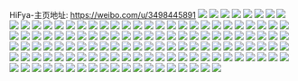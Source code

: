 HiFya-主页地址: https://weibo.com/u/3498445891 
![](https://wx4.sinaimg.cn/mw2000/d0860c43ly1h8by1j4ly3j22zf28kkjn.jpg) 
![](https://wx4.sinaimg.cn/mw2000/d0860c43ly1h8by1ha49yj22c0340x6r.jpg) 
![](https://wx4.sinaimg.cn/mw2000/d0860c43ly1h8by1nbr95j22682wa4qs.jpg) 
![](https://wx4.sinaimg.cn/mw2000/d0860c43ly1h8by1owmmnj22c0340u0z.jpg) 
![](https://wx4.sinaimg.cn/mw2000/d0860c43ly1h8by1qiixxj22c0340e83.jpg) 
![](https://wx4.sinaimg.cn/mw2000/d0860c43ly1h8by1lhu91j22c0340qv8.jpg) 
![](https://wx4.sinaimg.cn/mw2000/d0860c43ly1h71mlle65sj212z1fz1kx.jpg) 
![](https://wx4.sinaimg.cn/mw2000/d0860c43ly1h71mlm09wwj21vs2iddpp.jpg) 
![](https://wx4.sinaimg.cn/mw2000/d0860c43ly1h71mlncq0wj22c03407wk.jpg) 
![](https://wx4.sinaimg.cn/mw2000/d0860c43ly1h71mlqmcd4j22c0340u0y.jpg) 
![](https://wx4.sinaimg.cn/mw2000/d0860c43ly1h71mlkxrtrj211v1ejwhm.jpg) 
![](https://wx4.sinaimg.cn/mw2000/d0860c43ly1h71mlpqfn4j22c0340npd.jpg) 
![](https://wx4.sinaimg.cn/mw2000/d0860c43ly1h6uqszh3jvj22c034zx6r.jpg) 
![](https://wx4.sinaimg.cn/mw2000/d0860c43ly1h6uqpiuhiaj22c0340hdx.jpg) 
![](https://wx4.sinaimg.cn/mw2000/d0860c43ly1h6uqsxu132j22c03401l0.jpg) 
![](https://wx4.sinaimg.cn/mw2000/d0860c43ly1h6uqpk7btuj22c0340qv7.jpg) 
![](https://wx4.sinaimg.cn/mw2000/d0860c43ly1h6uqpchu0kj22c0340qv7.jpg) 
![](https://wx4.sinaimg.cn/mw2000/d0860c43ly1h6uqph5oyej22c03401l1.jpg) 
![](https://wx4.sinaimg.cn/mw2000/d0860c43ly1h6uqpfpq3zj22c03404qr.jpg) 
![](https://wx4.sinaimg.cn/mw2000/d0860c43ly1h6oxjzgtgrj22c0340npf.jpg) 
![](https://wx4.sinaimg.cn/mw2000/d0860c43ly1h6oxk0i3b6j22ap2zqx6p.jpg) 
![](https://wx4.sinaimg.cn/mw2000/d0860c43ly1h6j4wmbosbj22c0340e84.jpg) 
![](https://wx4.sinaimg.cn/mw2000/d0860c43ly1h6j4wtqddnj224h2tze84.jpg) 
![](https://wx4.sinaimg.cn/mw2000/d0860c43ly1h6j4wppxvyj22c0340b2b.jpg) 
![](https://wx4.sinaimg.cn/mw2000/d0860c43ly1h6j4wo7tp0j22c03407wk.jpg) 
![](https://wx4.sinaimg.cn/mw2000/d0860c43ly1h6j4wkwrhnj217i1nrb29.jpg) 
![](https://wx4.sinaimg.cn/mw2000/d0860c43ly1h6j4wxaiqnj22632w4qv7.jpg) 
![](https://wx4.sinaimg.cn/mw2000/d0860c43ly1h6j4wva0rhj21yi2m0u0z.jpg) 
![](https://wx4.sinaimg.cn/mw2000/d0860c43ly1h6j4wk0fo7j22c0340kjo.jpg) 
![](https://wx4.sinaimg.cn/mw2000/d0860c43ly1h6j4wrb2plj22c03401l0.jpg) 
![](https://wx4.sinaimg.cn/mw2000/d0860c43ly1h5tquridrnj22c03401kz.jpg) 
![](https://wx4.sinaimg.cn/mw2000/d0860c43ly1h5tqv52b8rj216o1kwtwf.jpg) 
![](https://wx4.sinaimg.cn/mw2000/d0860c43ly1h5tquo2veij22c0340npf.jpg) 
![](https://wx4.sinaimg.cn/mw2000/d0860c43ly1h5tquq6bwfj22782whkjm.jpg) 
![](https://wx4.sinaimg.cn/mw2000/d0860c43ly1h5tqummr85j227p2yab2b.jpg) 
![](https://wx4.sinaimg.cn/mw2000/d0860c43ly1h5tqup6wxej22c1340hdu.jpg) 
![](https://wx4.sinaimg.cn/mw2000/d0860c43ly1h56mvfy7hqj22a531iqv7.jpg) 
![](https://wx4.sinaimg.cn/mw2000/d0860c43ly1h56mvkn0g7j223u2tchdu.jpg) 
![](https://wx4.sinaimg.cn/mw2000/d0860c43ly1h56n58mccnj22c033v4qs.jpg) 
![](https://wx4.sinaimg.cn/mw2000/d0860c43ly1h56mwplbh1j22c033v7wl.jpg) 
![](https://wx4.sinaimg.cn/mw2000/d0860c43ly1h56mvesj9mj21mg25xqv6.jpg) 
![](https://wx4.sinaimg.cn/mw2000/d0860c43ly1h56mvryycvj22c033vu11.jpg) 
![](https://wx4.sinaimg.cn/mw2000/d0860c43ly1h56mvur7u2j22c033vqv9.jpg) 
![](https://wx4.sinaimg.cn/mw2000/d0860c43ly1h56mw1t0ggj22c03401kz.jpg) 
![](https://wx4.sinaimg.cn/mw2000/d0860c43ly1h56mvlwpfaj224l2u44qr.jpg) 
![](https://wx4.sinaimg.cn/mw2000/d0860c43ly1h56mvpyh76j22c033v4qu.jpg) 
![](https://wx4.sinaimg.cn/mw2000/d0860c43ly1h56mvxumq0j22c033vb2e.jpg) 
![](https://wx4.sinaimg.cn/mw2000/d0860c43ly1h56mvii3zzj22c0340hdw.jpg) 
![](https://wx4.sinaimg.cn/mw2000/d0860c43ly1h56mw0rkq1j22c03401kz.jpg) 
![](https://wx4.sinaimg.cn/mw2000/d0860c43ly1h4241yjip9j21c02004qq.jpg) 
![](https://wx4.sinaimg.cn/mw2000/d0860c43ly1h4242ajr7jj22eq37mb2c.jpg) 
![](https://wx4.sinaimg.cn/mw2000/d0860c43ly1h42428mc8tj22eq37m1l0.jpg) 
![](https://wx4.sinaimg.cn/mw2000/d0860c43ly1h4241vup2qj229o3erqv8.jpg) 
![](https://wx4.sinaimg.cn/mw2000/d0860c43ly1h4242itphtj22c0340kjo.jpg) 
![](https://wx4.sinaimg.cn/mw2000/d0860c43ly1h42420hy4yj22eq37mkjm.jpg) 
![](https://wx4.sinaimg.cn/mw2000/d0860c43ly1h42422jjbuj22eq37mx6q.jpg) 
![](https://wx4.sinaimg.cn/mw2000/d0860c43ly1h4242d2tx6j22c0340b2c.jpg) 
![](https://wx4.sinaimg.cn/mw2000/d0860c43ly1h4242gthzjj22c1340e86.jpg) 
![](https://wx4.sinaimg.cn/mw2000/d0860c43ly1h42425a8t7j22eq37mnpf.jpg) 
![](https://wx4.sinaimg.cn/mw2000/d0860c43ly1h3sx5gqdd1j22bz3407wl.jpg) 
![](https://wx4.sinaimg.cn/mw2000/d0860c43ly1h3sx4wd7o7j22c03404qs.jpg) 
![](https://wx4.sinaimg.cn/mw2000/d0860c43ly1h3sx518txvj228w2zv7wj.jpg) 
![](https://wx4.sinaimg.cn/mw2000/d0860c43ly1h3sx59hb76j229830akjn.jpg) 
![](https://wx4.sinaimg.cn/mw2000/d0860c43ly1h3sx53r6ltj22c0340u0y.jpg) 
![](https://wx4.sinaimg.cn/mw2000/d0860c43ly1h3sx5evagcj22bz340hdu.jpg) 
![](https://wx4.sinaimg.cn/mw2000/d0860c43ly1h3sx4xdxakj221l2q4hdv.jpg) 
![](https://wx4.sinaimg.cn/mw2000/d0860c43ly1h3sx5bv54ej22bz3401l0.jpg) 
![](https://wx4.sinaimg.cn/mw2000/d0860c43ly1h3sx56v4s1j22c0340x6r.jpg) 
![](https://wx4.sinaimg.cn/mw2000/d0860c43ly1h3sx4zy3pbj22c0340kjo.jpg) 
![](https://wx4.sinaimg.cn/mw2000/d0860c43ly1h3sx4yt614j22c0340e85.jpg) 
![](https://wx4.sinaimg.cn/mw2000/d0860c43ly1h3sx52i1loj22963081kz.jpg) 
![](https://wx4.sinaimg.cn/mw2000/d0860c43ly1h3sx54x57ij22ab31skjn.jpg) 
![](https://wx4.sinaimg.cn/mw2000/d0860c43ly1h3sx5idcmij22by3407wl.jpg) 
![](https://wx4.sinaimg.cn/mw2000/d0860c43ly1h3sx5an1uqj22c0340qv7.jpg) 
![](https://wx4.sinaimg.cn/mw2000/d0860c43ly1h3sx5cyzc9j221p2qc1ky.jpg) 
![](https://wx4.sinaimg.cn/mw2000/d0860c43ly1h3sx5886fpj22c0341u0z.jpg) 
![](https://wx4.sinaimg.cn/mw2000/d0860c43ly1h3sx5e354jj22c0340e84.jpg) 
![](https://wx4.sinaimg.cn/mw2000/d0860c43ly1h3bl59tnqoj23402c04qr.jpg) 
![](https://wx4.sinaimg.cn/mw2000/d0860c43ly1h2f97yz0j7j22c03404qr.jpg) 
![](https://wx4.sinaimg.cn/mw2000/d0860c43ly1h2f981dtazj21o0280e82.jpg) 
![](https://wx4.sinaimg.cn/mw2000/d0860c43ly1h2f97xqz69j22c0340u10.jpg) 
![](https://wx4.sinaimg.cn/mw2000/d0860c43ly1h2f982ckgbj22c03401ky.jpg) 
![](https://wx4.sinaimg.cn/mw2000/d0860c43ly1h2drykpykej22c0340kjo.jpg) 
![](https://wx4.sinaimg.cn/mw2000/d0860c43ly1h2dryibra5j22c0340e83.jpg) 
![](https://wx4.sinaimg.cn/mw2000/d0860c43ly1h2drynet36j22c0340hdx.jpg) 
![](https://wx4.sinaimg.cn/mw2000/d0860c43ly1h2dryg16zfj22c0340npf.jpg) 
![](https://wx4.sinaimg.cn/mw2000/d0860c43ly1h2dryh8uzmj22162pk7wi.jpg) 
![](https://wx4.sinaimg.cn/mw2000/d0860c43ly1h1e6z1kw1qj22c0340u0y.jpg) 
![](https://wx4.sinaimg.cn/mw2000/d0860c43ly1h1e6yv0qgqj22c0340e82.jpg) 
![](https://wx4.sinaimg.cn/mw2000/d0860c43ly1h1e6yriphoj223s2t24qs.jpg) 
![](https://wx4.sinaimg.cn/mw2000/d0860c43ly1h1e6yu6638j22c0340kjm.jpg) 
![](https://wx4.sinaimg.cn/mw2000/d0860c43ly1h1e6yzpmw8j23402c0b2e.jpg) 
![](https://wx4.sinaimg.cn/mw2000/d0860c43ly1h1e6yvuitpj22c0340hdu.jpg) 
![](https://wx4.sinaimg.cn/mw2000/d0860c43ly1h1e6ysepl6j222w2rvb2a.jpg) 
![](https://wx4.sinaimg.cn/mw2000/d0860c43ly1h1e6ytbghzj22c0340x6q.jpg) 
![](https://wx4.sinaimg.cn/mw2000/d0860c43ly1h1e70jvbx7j21mv2rfqv6.jpg) 
![](https://wx4.sinaimg.cn/mw2000/d0860c43ly1h1e6z48eo9j22jj1wnhdv.jpg) 
![](https://wx4.sinaimg.cn/mw2000/d0860c43ly1h1e6z5cuumj22tb23zqv6.jpg) 
![](https://wx4.sinaimg.cn/mw2000/d0860c43ly1h1e6yx9edmj22qe21su0z.jpg) 
![](https://wx4.sinaimg.cn/mw2000/d0860c43ly1h1e6yp67qsj22tf242hdu.jpg) 
![](https://wx4.sinaimg.cn/mw2000/d0860c43ly1h1e6z896dyj23402c0kjn.jpg) 
![](https://wx4.sinaimg.cn/mw2000/d0860c43ly1h1e6zaax1jj23402c01kz.jpg) 
![](https://wx4.sinaimg.cn/mw2000/d0860c43ly1h13s9h6gmtj22c03407wk.jpg) 
![](https://wx4.sinaimg.cn/mw2000/d0860c43ly1h13s9cbhzcj22c0340kjm.jpg) 
![](https://wx4.sinaimg.cn/mw2000/d0860c43ly1h13s9fuxv1j22c0340u0z.jpg) 
![](https://wx4.sinaimg.cn/mw2000/d0860c43ly1h13s9ptj7aj22c0340u0z.jpg) 
![](https://wx4.sinaimg.cn/mw2000/d0860c43ly1h13s9v9fdsj223u2v2npg.jpg) 
![](https://wx4.sinaimg.cn/mw2000/d0860c43ly1h13s9ew6u8j22c0340e83.jpg) 
![](https://wx4.sinaimg.cn/mw2000/d0860c43ly1h13s9kwa5aj226o2wxkjo.jpg) 
![](https://wx4.sinaimg.cn/mw2000/d0860c43ly1h13s9t33rhj22c0340b2b.jpg) 
![](https://wx4.sinaimg.cn/mw2000/d0860c43ly1h13s9s25srj22c0340kjo.jpg) 
![](https://wx4.sinaimg.cn/mw2000/d0860c43ly1h13s9domrwj23402c0kjn.jpg) 
![](https://wx4.sinaimg.cn/mw2000/d0860c43ly1h13s9qybysj23402c0qv6.jpg) 
![](https://wx4.sinaimg.cn/mw2000/d0860c43ly1h13s9batnnj23402c07wj.jpg) 
![](https://wx4.sinaimg.cn/mw2000/d0860c43ly1h13s9i964sj23402c0x6r.jpg) 
![](https://wx4.sinaimg.cn/mw2000/d0860c43ly1h0k35wp7kcj20wi0wijwy.jpg) 
![](https://wx4.sinaimg.cn/mw2000/d0860c43ly1gz1skg9djxj23402c04qu.jpg) 
![](https://wx4.sinaimg.cn/mw2000/d0860c43ly1gz1ski5loij22c02c0hdv.jpg) 
![](https://wx4.sinaimg.cn/mw2000/d0860c43ly1gxtxqjbix2j212s76ikjn.jpg) 
![](https://wx4.sinaimg.cn/mw2000/d0860c43ly1gxtxqkjhx1j212s76k7wj.jpg) 
![](https://wx4.sinaimg.cn/mw2000/d0860c43ly1gxtxqbnfscj216p6iukjn.jpg) 
![](https://wx4.sinaimg.cn/mw2000/d0860c43ly1gxtxqi0oemj212a79tx6q.jpg) 
![](https://wx4.sinaimg.cn/mw2000/d0860c43ly1gxtxqconnxj214l6v04qr.jpg) 
![](https://wx4.sinaimg.cn/mw2000/d0860c43ly1gxtxqdocufj212s76kqv7.jpg) 
![](https://wx4.sinaimg.cn/mw2000/d0860c43ly1gxqg0ep0lvj22c0340u10.jpg) 
![](https://wx4.sinaimg.cn/mw2000/d0860c43ly1gxqg08f5qkj22c0340e85.jpg) 
![](https://wx4.sinaimg.cn/mw2000/d0860c43ly1gxqg0acar7j22c03401l1.jpg) 
